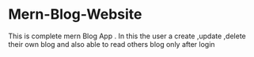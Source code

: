 # Mern-Blog-Website
This is complete mern Blog App . In this the user a create ,update ,delete their own blog and also able to read others blog only after login
